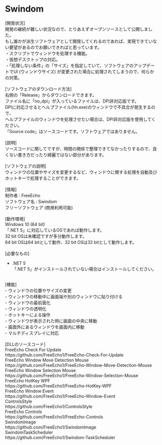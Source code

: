 # Swindom

[開発状況]<br>
開発の継続が難しい状況なので、とりあえずオープンソースとして公開しました。<br>
もし誰かが派生ソフトウェアとして開発してくれるのであれば、実現できていない要望があるのでお願いできればと思っています。<br>
・スクリプトでウィンドウを処理する機能。<br>
・仮想デスクトップの対応。<br>
・「処理しない条件」の「サイズ」を指定していて、ソフトウェアのアップデートでUI (ウィンドウサイズ) が変更された場合に処理されてしまうので、何らかの対策。<br>
<br>
[ソフトウェアのダウンロード方法]<br>
右側の「Release」からダウンロードできます。<br>
ファイル名に「no_dpi」が入っているファイルは、DPI非対応版です。<br>
DPIに対応させるとヘルプファイル(hh.exe)のウィンドウで不具合が発生するので、<br>
ヘルプファイルのウィンドウを処理させたい場合は、DPI非対応版を使用してください。<br>
「Source code」はソースコードです。ソフトウェアではありません。<br>
<br>
[説明]<br>
ソースコードに関してですが、時間の関係で整理できてなかったりするので、良くない書き方だったり綺麗ではない部分があります。<br>
<br>
[ソフトウェアの説明]<br>
ウィンドウの位置やサイズを変更するなど、ウィンドウに関する処理を自動及びホットキーで処理することができます。<br>
<br>
[情報]<br>
制作者 : FreeEcho<br>
ソフトウェア名 : Swindom<br>
フリーソフトウェア (商用利用可能)<br>
<br>
[動作環境]<br>
Windows 10 (64 bit)<br>
「.NET 5」に対応しているOSであれば動作します。<br>
32 bit OSは未確認ですが多分動作します。<br>
64 bit OSは64 bitとして動作、32 bit OSは32 bitとして動作します。<br>
<br>
[必要なもの]<br>
 - .NET 5<br>
「.NET 5」がインストールされていない場合はインストールしてください。<br>
<br>
[機能]<br>
 - ウィンドウの位置やサイズの変更<br>
 - ウィンドウの移動中に画面端や別のウィンドウに貼り付ける<br>
 - ウィンドウの最前面化<br>
 - ウィンドウの透明化<br>
 - ホットキーによる操作<br>
 - ウィンドウが表示された時に画面の中央に移動<br>
 - 画面外にあるウィンドウを画面内に移動<br>
 - マルチディスプレイに対応<br>
<br>
[DLLのソースコード]<br>
FreeEcho Check For Update<br>
https://github.com/FreeEcho1/FreeEcho-Check-For-Update<br>
FreeEcho Window Move Detection Mouse<br>
https://github.com/FreeEcho1/FreeEcho-Window-Move-Detection-Mouse<br>
FreeEcho Window Selection Mouse<br>
https://github.com/FreeEcho1/FreeEcho-Window-Selection-Mouse<br>
FreeEcho HotKey WPF<br>
https://github.com/FreeEcho1/FreeEcho-HotKey-WPF<br>
FreeEcho Window Event<br>
https://github.com/FreeEcho1/FreeEcho-Window-Event<br>
ControlsStyle<br>
https://github.com/FreeEcho1/ControlsStyle<br>
FreeEcho Controls<br>
https://github.com/FreeEcho1/FreeEcho-Controls<br>
SwindomImage<br>
https://github.com/FreeEcho1/SwindomImage<br>
SwindomTaskScheduler<br>
https://github.com/FreeEcho1/Swindom-TaskScheduler<br>
